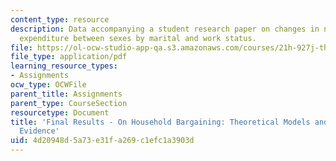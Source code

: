 ```yaml
---
content_type: resource
description: Data accompanying a student research paper on changes in non-food household
  expenditure between sexes by marital and work status.
file: https://ol-ocw-studio-app-qa.s3.amazonaws.com/courses/21h-927j-the-economic-history-of-work-and-family-spring-2005/4d20948d5a73e31fa269c1efc1a3903d_MIT21H_927JS05_fnl_rsltanony.pdf
file_type: application/pdf
learning_resource_types:
- Assignments
ocw_type: OCWFile
parent_title: Assignments
parent_type: CourseSection
resourcetype: Document
title: 'Final Results - On Household Bargaining: Theoretical Models and Empirical
  Evidence'
uid: 4d20948d-5a73-e31f-a269-c1efc1a3903d
---
```

